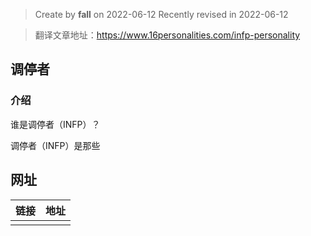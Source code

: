> Create by **fall** on 2022-06-12
> Recently revised in 2022-06-12

> 翻译文章地址：https://www.16personalities.com/infp-personality

## 调停者

### 介绍

谁是调停者（INFP）？

调停者（INFP）是那些





























## 网址

| 链接 | 地址 |
| ---- | ---- |
|      |      |



